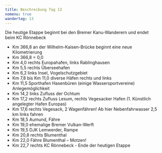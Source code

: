 ```yaml
---
title: Beschreibung Tag 13
nomenu: true
wandertag: 13
---
```


Die heutige Etappe beginnt bei den Bremer Kanu-Wanderern und endet beim KC Rönnebeck

-	Km 366,8 an der Wilhelm-Kaisen-Brücke beginnt eine neue Kilometrierung             
- Km 366,8 = 0,0
-	Km 4,0 rechts Europahafen, links Rablinghausen
-	Km 5,5 rechts Überseehafen
-	Km 6,2 links Insel, Vogelschutzgebiet
-	Km 7,8 bis Km 11,0 diverse Häfen rechts und links
-	Km 11,5 Sporthafen Hasenbüren (einige Wassersportvereine) Anlegemöglichkeit
-	Km 14,2 links Zufluss der Ochtum
-	Km 17,2 rechts Zufluss Lesum, rechts Vegesacker Hafen (1. Künstlich angelegter Hafen Europas)
-	Km 17,6 rechts Vegesack, 2 Wagenfähren! Ab hier Nebenfahrwasser 2,5 km links fahren
-	Km 18,5 Aumund, Fähre
-	Km 19,0 ehemalige Bremer Vulkan-Werft
-	Km 19,5 DJK Lemwerder, Rampe
-	Km 20,8 rechts Blumenthal
-	Km 22,0 Fähre Blumenthal – Motzen!
-	Km 22,7 rechts KC Rönnebeck  - Ende der heutigen Etappe
